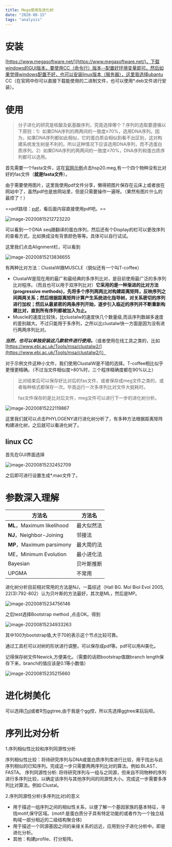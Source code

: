 ```yaml
---
title: Mega使用及进化树
date: "2020-08-15"
tags: "analysis"
---
```


# 安装

[https://www.megasoftware.net/](https://www.megasoftware.net/)，下载windows的GUI版本，要使用CC（命令行）版本--配置好环境变量即可。然后如果觉得windows配置不好，也可以安装linux版本（服务器），这里我选择ubantu CC（在官网中你可以直接下载能使用的二进制文件，也可以使用*.deb文件进行安装）。

# 使用

> 分子进化的研究是核酸及氨基酸序列，究竟选择哪个？序列的选取要遵循以下原则：1）如果DNA序列的两两间的一致度≥70%，选用DNA序列。因为，如果DNA序列都如此相似，它的蛋白质会相似到看不出区别，这对构建系统发生树是不利的。所以这种情况下应该选用DNA序列，而不选蛋白质序列。2）如果DNA序列的两两间的一致度≤70%，DNA序列和蛋白质序列都可以选用。

首先需要一个fasta文件，这在[官网示例](https://www.megasoftware.net/examples)点击hsp20.meg,有一个四个物种没有比对好的fas文件（**就是fasta文件**）。

由于需要使用图片，这里我使用pdf文件分享，懒得把图片保存在云床上或者放在网站中了，虽然pdf也是放网站里，但是只需要操作一遍呀。（果然有图片什么的最烦了！）

==pdf路径：[pdf](../../pdf/mega.pdf)，看后面内容直接使用pdf吧。==

![image-20200815212723220](C:\Users\Administrator\AppData\Roaming\Typora\typora-user-images\image-20200815212723220.png)

可以看到一个DNA seq跟翻译的蛋白序列，然后还有个Display的栏可以更改序列的查看方式，比如换成没有背景颜色等等。具体可以自行试试。

这里我们点击Alignment栏，可以看到

![image-20200815213836655](C:\Users\Administrator\AppData\Roaming\Typora\typora-user-images\image-20200815213836655.png)

有两种比对方法：ClustalW跟MUSCLE（貌似还有一个叫T-coffee）

- ClustalW是现在用的最广和最经典的多序列比对，是目前使用最广泛的多序列比对程序。（而且也可以用于双序列比对）**它采用的是一种渐进的比对方法(progressive methods)，先将多个序列两两比对构建距离矩阵，反映序列之间两两关系；然后根据距离矩阵计算产生系统进化指导树，对关系密切的序列进行加权；然后从最紧密的两条序列开始，逐步引入临近的序列并不断重新构建比对，直到所有序列都被加入为止。**
- Muscle的速度比较快，比clustalw的速度快几个数量级,而且序列数越多速度的差别越大。不过只能用于多序列，之所以比clustalw快一方面是因为没有进行两两序列比对。

***当然，也可以单独安装这几款软件进行使用。***（或者使用在线工具之类的，比如[https://www.ebi.ac.uk/Tools/msa/clustalw2/](https://www.ebi.ac.uk/Tools/msa/clustalw2/)）





对于示例文件这种小文件，我们使用ClustalW是不错的选择。T-coffee相比似乎更慢更精确。（不过当文件相似度>80%时，三个程序精确度都在90%以上）

> 比对结束后可以保存好比对后的fas文件，或者保存成meg文件之类的，或者每种格式都保存一次。毕竟运行一次多序列比对文件大挺耗时。
>
> fas文件保存的是比对后文件，meg文件可以进行下一步的进化树分析。

![image-20200815222119867](C:\Users\Administrator\AppData\Roaming\Typora\typora-user-images\image-20200815222119867.png)



这里我们就可以点击PHYLOGENY进行进化树分析了，有多种方法根据距离矩阵构建进化树，之后就可以看进化树了。

## linux CC

首先在GUI界面选择

![image-20200815232452709](C:\Users\Administrator\AppData\Roaming\Typora\typora-user-images\image-20200815232452709.png)

之后即可进行设置生成*.mao文件了。

# 参数深入理解

| 方法名                     | 方法名     |
| -------------------------- | ---------- |
| **ML**，Maximum likelihood | 最大似然法 |
| **NJ**，Neighbor-Joining   | 邻接法     |
| **MP**，Maximum parsimony  | 最大简约法 |
| ME，Minimum Evolution      | 最小进化法 |
| Bayesian                   | 贝叶斯推断 |
| UPGMA                      | 不常用     |

进化树分析目前相对常用的方法是NJ，一篇综述（Hall BG. Mol Biol Evol 2005, 22(3):792-802）认为贝叶斯的方法最好，其次是ML，然后是MP。

![image-20200815234756146](C:\Users\Administrator\AppData\Roaming\Typora\typora-user-images\image-20200815234756146.png)

之后test选择Bootstrap method ,点击OK。得到

![image-20200815234933263](C:\Users\Administrator\AppData\Roaming\Typora\typora-user-images\image-20200815234933263.png)

其中100为bootstrap值,大于70的表示这个节点比较可靠。

通过工具栏可以对树的形状进行调整。可以保存成pdf等。pdf可以用AI美化。

记得保存树文件Newick,方便美化。（需要的话把bootstrap值跟branch length保存下来，branch的值应该是0.1等小数值）

![image-20200815235215660](C:\Users\Administrator\AppData\Roaming\Typora\typora-user-images\image-20200815235215660.png)

# 进化树美化

可以选择[iTol](https://itol.embl.de/)或者R包ggtree,由于我是个gg控，所以先选择ggtree来玩玩呗。

# 序列比对分析

1.序列相似性比较和序列同源性分析

序列相似性比较：将待研究序列与DNA或蛋白质序列库进行比较，用于找出与此序列相似的已知序列。完成这一步只需要两两序列比对的算法。例如:BLAST、FASTA。
 序列同源性分析:   将待研究序列与一组与之同源，但来自不同物种的序列进行多序列比较，以确定该序列与其他序列间的同源性大小。完成这一步需要多序列比对算法。例如:Clustal。

2.序列同源性分析(多序列比对)的意义

- 用于描述一组序列之间的相似性关系，以便了解一个基因家族的基本特征，寻找motif,保守区域。(motif:是蛋白质分子具有特定功能的或者作为一个独立结构域一部分相近的二级结构聚合体)
- 用于描述一个同源基因之间的亲缘关系的远近，应用到分子进化分析中。即是进化分析。
- 其他：构建profile、打分矩阵。